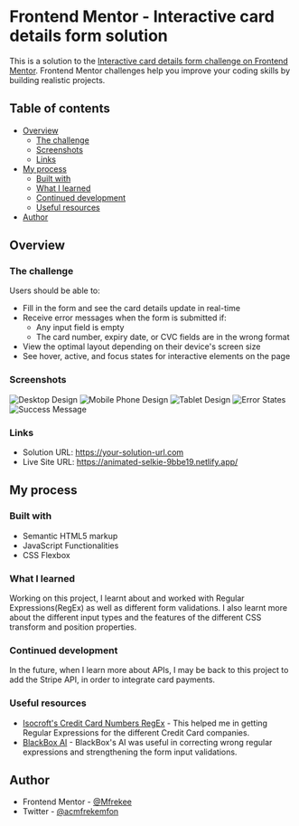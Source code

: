 # Frontend Mentor - Interactive card details form solution

This is a solution to the [Interactive card details form challenge on Frontend Mentor](https://www.frontendmentor.io/challenges/interactive-card-details-form-XpS8cKZDWw). Frontend Mentor challenges help you improve your coding skills by building realistic projects. 

## Table of contents

- [Overview](#overview)
  - [The challenge](#the-challenge)
  - [Screenshots](#screenshots)
  - [Links](#links)
- [My process](#my-process)
  - [Built with](#built-with)
  - [What I learned](#what-i-learned)
  - [Continued development](#continued-development)
  - [Useful resources](#useful-resources)
- [Author](#author)

## Overview

### The challenge

Users should be able to:

- Fill in the form and see the card details update in real-time
- Receive error messages when the form is submitted if:
  - Any input field is empty
  - The card number, expiry date, or CVC fields are in the wrong format
- View the optimal layout depending on their device's screen size
- See hover, active, and focus states for interactive elements on the page

### Screenshots

![Desktop Design](./Desktop-Design.jpeg)
![Mobile Phone Design](./Mobile-Design.jpeg)
![Tablet Design](./Tablet-Design.jpeg)
![Error States](./Error-State.jpeg)
![Success Message](./Success-State.jpeg)

### Links

- Solution URL: https://your-solution-url.com
- Live Site URL: https://animated-selkie-9bbe19.netlify.app/

## My process

### Built with

- Semantic HTML5 markup
- JavaScript Functionalities
- CSS Flexbox


### What I learned

Working on this project, I learnt about and worked with Regular Expressions(RegEx) as well as different form validations. I also learnt more about the different input types and the features of the different CSS transform and position properties.


### Continued development

In the future, when I learn more about APIs, I may be back to this project to add the Stripe API, in order to integrate card payments. 

### Useful resources

- [Isocroft's Credit Card Numbers RegEx](https://gist.github.com/isocroft/072ea5e1f4d0d52eb034e7a6c93b5b76) - This helped me in getting Regular Expressions for the different Credit Card companies.
- [BlackBox AI](https://www.blackbox.ai/) - BlackBox's AI was useful in correcting wrong regular expressions and strengthening the form input validations.

## Author

- Frontend Mentor - [@Mfrekee](https://www.frontendmentor.io/profile/Mfrekee)
- Twitter - [@acmfrekemfon](https://www.twitter.com/acmfrekemfon)


